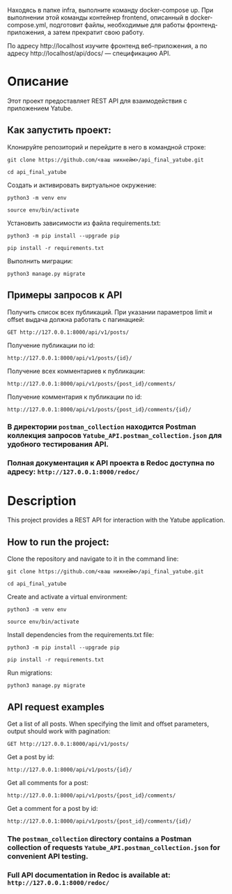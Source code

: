 Находясь в папке infra, выполните команду docker-compose up. При выполнении этой команды контейнер frontend, описанный в docker-compose.yml, подготовит файлы, необходимые для работы фронтенд-приложения, а затем прекратит свою работу.

По адресу http://localhost изучите фронтенд веб-приложения, а по адресу http://localhost/api/docs/ — спецификацию API.




# Описание

Этот проект предоставляет REST API для взаимодействия с приложением Yatube.


## Как запустить проект:

Клонируйте репозиторий и перейдите в него в командной строке:

```
git clone https://github.com/<ваш никнейм>/api_final_yatube.git
```

```
cd api_final_yatube
```

Cоздать и активировать виртуальное окружение:

```
python3 -m venv env
```

```
source env/bin/activate
```

Установить зависимости из файла requirements.txt:

```
python3 -m pip install --upgrade pip
```

```
pip install -r requirements.txt
```

Выполнить миграции:

```
python3 manage.py migrate
```


## Примеры запросов к API

Получить список всех публикаций. При указании параметров limit и offset выдача должна работать с пагинацией:
```
GET http://127.0.0.1:8000/api/v1/posts/
```

Получение публикации по id:
```
http://127.0.0.1:8000/api/v1/posts/{id}/
```

Получение всех комментариев к публикации:
```
http://127.0.0.1:8000/api/v1/posts/{post_id}/comments/
```

Получение комментария к публикации по id:
```
http://127.0.0.1:8000/api/v1/posts/{post_id}/comments/{id}/
```

### В директории `postman_collection` находится Postman коллекция запросов `Yatube_API.postman_collection.json` для удобного тестирования API.
### Полная документация к API проекта в Redoc доступна по адресу: `http://127.0.0.1:8000/redoc/`



# Description

This project provides a REST API for interaction with the Yatube application.


## How to run the project:

Clone the repository and navigate to it in the command line:

```
git clone https://github.com/<ваш никнейм>/api_final_yatube.git
```

```
cd api_final_yatube
```

Create and activate a virtual environment:

```
python3 -m venv env
```

```
source env/bin/activate
```

Install dependencies from the requirements.txt file:

```
python3 -m pip install --upgrade pip
```

```
pip install -r requirements.txt
```

Run migrations:

```
python3 manage.py migrate
```


## API request examples

Get a list of all posts. When specifying the limit and offset parameters, output should work with pagination:
```
GET http://127.0.0.1:8000/api/v1/posts/
```

Get a post by id:
```
http://127.0.0.1:8000/api/v1/posts/{id}/
```

Get all comments for a post:
```
http://127.0.0.1:8000/api/v1/posts/{post_id}/comments/
```

Get a comment for a post by id:
```
http://127.0.0.1:8000/api/v1/posts/{post_id}/comments/{id}/
```

### The `postman_collection` directory contains a Postman collection of requests `Yatube_API.postman_collection.json` for convenient API testing.
### Full API documentation in Redoc is available at: `http://127.0.0.1:8000/redoc/`